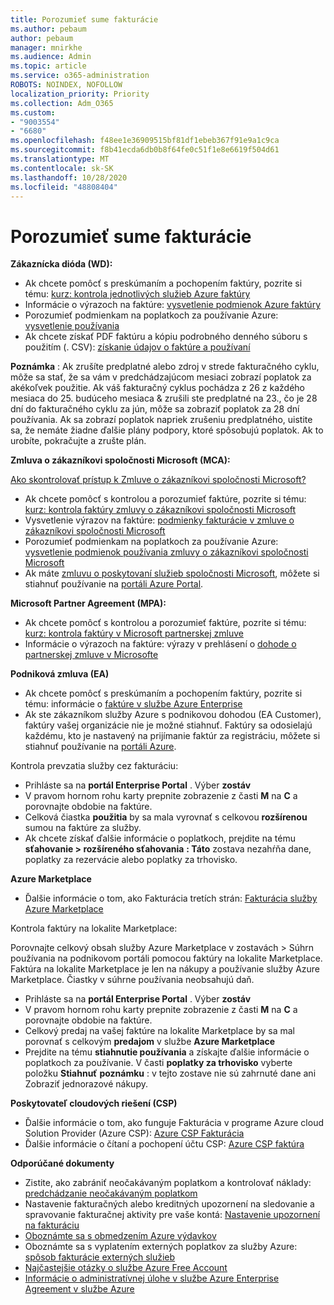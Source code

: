 ```yaml
---
title: Porozumieť sume fakturácie
ms.author: pebaum
author: pebaum
manager: mnirkhe
ms.audience: Admin
ms.topic: article
ms.service: o365-administration
ROBOTS: NOINDEX, NOFOLLOW
localization_priority: Priority
ms.collection: Adm_O365
ms.custom:
- "9003554"
- "6680"
ms.openlocfilehash: f48ee1e36909515bf81df1ebeb367f91e9a1c9ca
ms.sourcegitcommit: f8b41ecda6db0b8f64fe0c51f1e8e6619f504d61
ms.translationtype: MT
ms.contentlocale: sk-SK
ms.lasthandoff: 10/28/2020
ms.locfileid: "48808404"
---
```

# <a name="understand-billing-amount"></a>Porozumieť sume fakturácie

**Zákaznícka dióda (WD):**

- Ak chcete pomôcť s preskúmaním a pochopením faktúry, pozrite si tému: [kurz: kontrola jednotlivých služieb Azure faktúry](https://docs.microsoft.com/azure/cost-management-billing/understand/review-individual-bill?WT.mc_id=Portal-Microsoft_Azure_Support)
- Informácie o výrazoch na faktúre: [vysvetlenie podmienok Azure faktúry](https://docs.microsoft.com/azure/cost-management-billing/understand/understand-invoice?WT.mc_id=Portal-Microsoft_Azure_Support)
- Porozumieť podmienkam na poplatkoch za používanie Azure: [vysvetlenie používania](https://docs.microsoft.com/azure/cost-management-billing/understand/understand-usage?WT.mc_id=Portal-Microsoft_Azure_Support)
- Ak chcete získať PDF faktúru a kópiu podrobného denného súboru s použitím (. CSV): [získanie údajov o faktúre a používaní](https://docs.microsoft.com/azure/billing/billing-download-azure-invoice-daily-usage-date?WT.mc_id=Portal-Microsoft_Azure_Support)

**Poznámka** : Ak zrušíte predplatné alebo zdroj v strede fakturačného cyklu, môže sa stať, že sa vám v predchádzajúcom mesiaci zobrazí poplatok za akékoľvek použitie. Ak váš fakturačný cyklus pochádza z 26 z každého mesiaca do 25. budúceho mesiaca & zrušili ste predplatné na 23., čo je 28 dní do fakturačného cyklu za jún, môže sa zobraziť poplatok za 28 dní používania. Ak sa zobrazí poplatok napriek zrušeniu predplatného, uistite sa, že nemáte žiadne ďalšie plány podpory, ktoré spôsobujú poplatok. Ak to urobíte, pokračujte a zrušte plán.

**Zmluva o zákazníkovi spoločnosti Microsoft (MCA):**

[Ako skontrolovať prístup k Zmluve o zákazníkovi spoločnosti Microsoft?](https://docs.microsoft.com/azure/cost-management-billing/manage/download-azure-invoice-daily-usage-date?WT.mc_id=Portal-Microsoft_Azure_Support#check-access-to-a-microsoft-customer-agreement)

- Ak chcete pomôcť s kontrolou a porozumieť faktúre, pozrite si tému: [kurz: kontrola faktúry zmluvy o zákazníkovi spoločnosti Microsoft](https://docs.microsoft.com/azure/cost-management-billing/understand/review-customer-agreement-bill?WT.mc_id=Portal-Microsoft_Azure_Support)
- Vysvetlenie výrazov na faktúre: [podmienky fakturácie v zmluve o zákazníkovi spoločnosti Microsoft](https://docs.microsoft.com/azure/cost-management-billing/understand/mca-understand-your-invoice?WT.mc_id=Portal-Microsoft_Azure_Support)
- Porozumieť podmienkam na poplatkoch za používanie Azure: [vysvetlenie podmienok používania zmluvy o zákazníkovi spoločnosti Microsoft](https://docs.microsoft.com/azure/cost-management-billing/understand/mca-understand-your-usage?WT.mc_id=Portal-Microsoft_Azure_Support)
- Ak máte [zmluvu o poskytovaní služieb spoločnosti Microsoft](https://docs.microsoft.com/azure/cost-management-billing/manage/download-azure-invoice-daily-usage-date?WT.mc_id=Portal-Microsoft_Azure_Support#check-access-to-a-microsoft-customer-agreement), môžete si stiahnuť používanie na [portáli Azure Portal](https://portal.azure.com/).

**Microsoft Partner Agreement (MPA):**

- Ak chcete pomôcť s kontrolou a porozumieť faktúre, pozrite si tému: [kurz: kontrola faktúry v Microsoft partnerskej zmluve](https://docs.microsoft.com/azure/cost-management-billing/understand/review-partner-agreement-bill?WT.mc_id=Portal-Microsoft_Azure_Support)
- Informácie o výrazoch na faktúre: výrazy v prehlásení o [dohode o partnerskej zmluve v Microsofte](https://docs.microsoft.com/azure/cost-management-billing/understand/mpa-invoice-terms?WT.mc_id=Portal-Microsoft_Azure_Support)

**Podniková zmluva (EA)**

- Ak chcete pomôcť s preskúmaním a pochopením faktúry, pozrite si tému: informácie o [faktúre v službe Azure Enterprise](https://docs.microsoft.com/azure/cost-management-billing/understand/review-enterprise-agreement-bill?WT.mc_id=Portal-Microsoft_Azure_Support)
- Ak ste zákazníkom služby Azure s podnikovou dohodou (EA Customer), faktúry vašej organizácie nie je možné stiahnuť. Faktúry sa odosielajú každému, kto je nastavený na prijímanie faktúr za registráciu, môžete si stiahnuť používanie na [portáli Azure](https://portal.azure.com/).

Kontrola prevzatia služby cez fakturáciu:

- Prihláste sa na **portál Enterprise Portal** . Výber **zostáv**
- V pravom hornom rohu karty prepnite zobrazenie z časti **M** na **C** a porovnajte obdobie na faktúre.
- Celková čiastka **použitia** by sa mala vyrovnať s celkovou **rozšírenou** sumou na faktúre za služby.
- Ak chcete získať ďalšie informácie o poplatkoch, prejdite na tému **sťahovanie > rozšíreného sťahovania** **: Táto** zostava nezahŕňa dane, poplatky za rezervácie alebo poplatky za trhovisko.

**Azure Marketplace**

- Ďalšie informácie o tom, ako Fakturácia tretích strán: [Fakturácia služby Azure Marketplace](https://docs.microsoft.com/azure/billing/billing-understand-your-azure-marketplace-charges?WT.mc_id=Portal-Microsoft_Azure_Support)

Kontrola faktúry na lokalite Marketplace:

Porovnajte celkový obsah služby Azure Marketplace v zostavách > Súhrn používania na podnikovom portáli pomocou faktúry na lokalite Marketplace. Faktúra na lokalite Marketplace je len na nákupy a používanie služby Azure Marketplace. Čiastky v súhrne používania neobsahujú daň.

- Prihláste sa na **portál Enterprise Portal** . Výber **zostáv**
- V pravom hornom rohu karty prepnite zobrazenie z časti **M** na **C** a porovnajte obdobie na faktúre.
- Celkový predaj na vašej faktúre na lokalite Marketplace by sa mal porovnať s celkovým **predajom** v službe **Azure Marketplace**
- Prejdite na tému **stiahnutie používania** a získajte ďalšie informácie o poplatkoch za používanie. V časti **poplatky za trhovisko** vyberte položku **Stiahnuť** **poznámku** : v tejto zostave nie sú zahrnuté dane ani Zobraziť jednorazové nákupy.

**Poskytovateľ cloudových riešení (CSP)**

- Ďalšie informácie o tom, ako funguje Fakturácia v programe Azure cloud Solution Provider (Azure CSP): [Azure CSP Fakturácia](https://docs.microsoft.com/azure/cloud-solution-provider/billing/azure-csp-billing-overview?WT.mc_id=Portal-Microsoft_Azure_Support)
- Ďalšie informácie o čítaní a pochopení účtu CSP: [Azure CSP faktúra](https://docs.microsoft.com/azure/cloud-solution-provider/billing/azure-csp-invoice?WT.mc_id=Portal-Microsoft_Azure_Support)

**Odporúčané dokumenty**

- Zistite, ako zabrániť neočakávaným poplatkom a kontrolovať náklady: [predchádzanie neočakávaným poplatkom](https://docs.microsoft.com/azure/cost-management-billing/manage/getting-started?WT.mc_id=Portal-Microsoft_Azure_Support)
- Nastavenie fakturačných alebo kreditných upozornení na sledovanie a spravovanie fakturačnej aktivity pre vaše kontá: [Nastavenie upozornení na fakturáciu](https://docs.microsoft.com/azure/cost-management-billing/costs/cost-mgt-alerts-monitor-usage-spending?WT.mc_id=Portal-Microsoft_Azure_Support)
- [Oboznámte sa s obmedzením Azure výdavkov](https://docs.microsoft.com/azure/cost-management-billing/manage/spending-limit?WT.mc_id=Portal-Microsoft_Azure_Support)
- Oboznámte sa s vyplatením externých poplatkov za služby Azure: [spôsob fakturácie externých služieb](https://docs.microsoft.com/azure/cost-management-billing/understand/understand-azure-marketplace-charges?WT.mc_id=Portal-Microsoft_Azure_Support)
- [Najčastejšie otázky o službe Azure Free Account](https://azure.microsoft.com/free/free-account-faq/)
- [Informácie o administratívnej úlohe v službe Azure Enterprise Agreement v službe Azure](https://docs.microsoft.com/azure/cost-management-billing/manage/understand-ea-roles?WT.mc_id=Portal-Microsoft_Azure_Support)